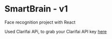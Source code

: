 # SmartBrain - v1
Face recognition project with React



Used Clarifai APi, to grab your Clarifai API key [here](https://www.clarifai.com/)
